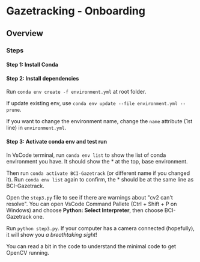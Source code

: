 # Gazetracking - Onboarding 

## Overview

### Steps

#### Step 1: Install Conda

#### Step 2: Install dependencies

Run `conda env create -f environment.yml` at root folder.

If update existing env, use `conda env update --file environment.yml --prune`.

If you want to change the environment name, change the `name` attribute (1st line) in `environment.yml`.

#### Step 3: Activate conda env and test run

In VsCode terminal, run `conda env list` to show the list of conda environment you have. It should show the * at the top, base environment.

Then run `conda activate BCI-Gazetrack` (or different name if you changed it). Run `conda env list` again to confirm, the * should be at the same line as BCI-Gazetrack.

Open the `step3.py` file to see if there are warnings about "cv2 can't resolve". You can open VsCode Command Pallete (Ctrl + Shift + P on Windows) and choose **Python: Select Interpreter**, then choose BCI-Gazetrack one.

Run `python step3.py`. If your computer has a camera connected (hopefully), it will show you *a breathtaking sight*!

You can read a bit in the code to understand the minimal code to get OpenCV running.